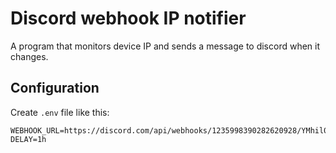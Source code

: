 # Discord webhook IP notifier

A program that monitors device IP and sends a message to discord when it changes.

## Configuration

Create `.env` file like this:

```env
WEBHOOK_URL=https://discord.com/api/webhooks/1235998390282620928/YMhil0KH16QKk0GdzjgUsmYJi1euFWStQqU_kdePaiRcWqGhe_ZayioaL1_CfDajkpY4
DELAY=1h
```
